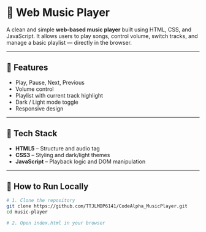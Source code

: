 # 🎵 Web Music Player

A clean and simple **web-based music player** built using HTML, CSS, and JavaScript. It allows users to play songs, control volume, switch tracks, and manage a basic playlist — directly in the browser.

---

## 🔧 Features

- Play, Pause, Next, Previous
- Volume control
- Playlist with current track highlight
- Dark / Light mode toggle
- Responsive design

---

## 📂 Tech Stack

- **HTML5** – Structure and audio tag
- **CSS3** – Styling and dark/light themes
- **JavaScript** – Playback logic and DOM manipulation

---

## 🚀 How to Run Locally

```bash
# 1. Clone the repository
git clone https://github.com/TTJLMDP6141/CodeAlpha_MusicPlayer.git
cd music-player

# 2. Open index.html in your browser
